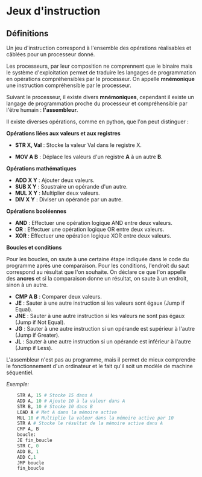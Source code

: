 # Jeux d'instruction

## Définitions

Un jeu d'instruction correspond à l'ensemble des opérations réalisables et câblées pour un processeur donné.

Les processeurs, par leur composition ne comprennent que le binaire mais le système d'exploitation permet de traduire les langages de programmation en opérations compréhensibles par le processeur.
On appelle **mnémonique** une instruction compréhensible par le processeur.

Suivant le processeur, il existe divers **mnémoniques**, cependant il existe un langage de programmation proche du processeur et compréhensible par l'être humain : **l'assembleur**.

Il existe diverses opérations, comme en python, que l'on peut distinguer :

**Opérations liées aux valeurs et aux registres**

- **STR X, Val** : Stocke la valeur Val dans le registre X.

- **MOV A B** : Déplace les valeurs d'un registre **A** à un autre **B**.

**Opérations mathématiques**

- **ADD X Y** : Ajouter deux valeurs.
- **SUB X Y** : Soustraire un opérande d'un autre.
- **MUL X Y** : Multiplier deux valeurs.
- **DIV X Y** : Diviser un opérande par un autre.

**Opérations booléennes**

- **AND** : Effectuer une opération logique AND entre deux valeurs.
- **OR** : Effectuer une opération logique OR entre deux valeurs.
- **XOR** : Effectuer une opération logique XOR entre deux valeurs.

**Boucles et conditions**

Pour les boucles, on saute à une certaine étape indiquée dans le code du programme après une comparaison.
Pour les conditions, l'endroit du saut correspond au résultat que l'on souhaite.
On déclare ce que l'on appelle des **ancres** et si la comparaison donne un résultat, on saute à un endroit, sinon à un autre.

- **CMP A B** : Comparer deux valeurs.
- **JE** : Sauter à une autre instruction si les valeurs sont égaux (Jump if Equal).
- **JNE** : Sauter à une autre instruction si les valeurs ne sont pas égaux (Jump if Not Equal).
- **JG** : Sauter à une autre instruction si un opérande est supérieur à l'autre (Jump if Greater).
- **JL** : Sauter à une autre instruction si un opérande est inférieur à l'autre (Jump if Less).

L'assembleur n'est pas au programme, mais il permet de mieux comprendre le fonctionnement d'un ordinateur et le fait qu'il soit un modèle de machine séquentiel.

*Exemple:*

```python
    STR A, 15 # Stocke 15 dans A
    ADD A, 10 # Ajoute 10 à la valeur dans A
    STR B, 10 # Stocke 10 dans B
    LOAD A # Met A dans la mémoire active
    MUL 10 # Multiplie la valeur dans la mémoire active par 10
    STR A # Stocke le résultat de la mémoire active dans A 
    CMP A, B
    boucle:
    JE fin_boucle
    STR C, 0
    ADD B, 1
    ADD C,1
    JMP boucle
    fin_boucle
```
